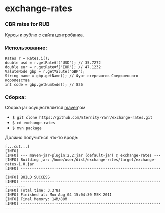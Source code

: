 exchange-rates
==============

### CBR rates for RUB

Курсы к рублю с [сайта](http://www.cbr.ru/scripts/XML_daily.asp) центробанка.

### Использование:
```
Rates r = Rates.i();
double usd = r.getRateOf("USD"); // 35.7272
double eur = r.getRateOf("EUR"); // 47.1232
ValuteNode gbp = r.getValute("GBP");
String name = gbp.getName(); // Фунт стерлингов Соединенного королевства
int code = gbp.getNumCode(); // 826
```

### Сборка:

Сборка jar осуществляется [maven](http://maven.apache.org/)'ом
* ```$ git clone https://github.com/Eternity-Yarr/exchange-rates.git```
* ```$ cd exchange-rates```
* ```$ mvn package```

Должно получиться что-то вроде:
```
[...cut...]
[INFO] 
[INFO] --- maven-jar-plugin:2.2:jar (default-jar) @ exchange-rates ---
[INFO] Building jar: /home/user/dist/exchange-rates/target/exchange-rates-1.0.jar
[INFO] ------------------------------------------------------------------------
[INFO] BUILD SUCCESS
[INFO] ------------------------------------------------------------------------
[INFO] Total time: 3.378s
[INFO] Finished at: Mon Aug 04 15:04:30 MSK 2014
[INFO] Final Memory: 14M/88M
[INFO] ------------------------------------------------------------------------
```
